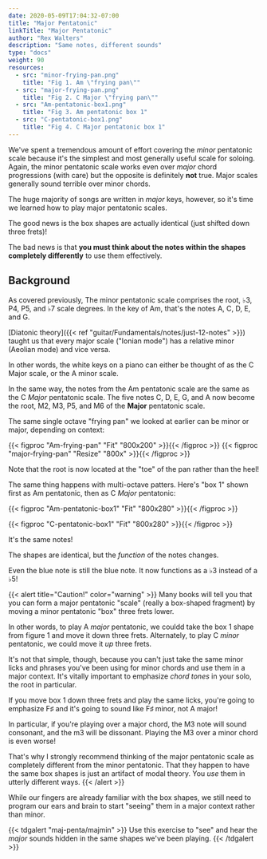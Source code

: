```yaml
---
date: 2020-05-09T17:04:32-07:00
title: "Major Pentatonic"
linkTitle: "Major Pentatonic"
author: "Rex Walters"
description: "Same notes, different sounds"
type: "docs"
weight: 90
resources:
  - src: "minor-frying-pan.png"
    title: "Fig 1. Am \"frying pan\""
  - src: "major-frying-pan.png"
    title: "Fig 2. C Major \"frying pan\""
  - src: "Am-pentatonic-box1.png"
    title: "Fig 3. Am pentatonic box 1"
  - src: "C-pentatonic-box1.png"
    title: "Fig 4. C Major pentatonic box 1"
---
```


We've spent a tremendous amount of effort covering the _minor_ pentatonic scale
because it's the simplest and most generally useful scale for soloing. Again,
the minor pentatonic scale works even over _major_ chord progressions (with
care) but the opposite is definitely **not** true. Major scales generally sound
terrible over minor chords.

The huge majority of songs are written in _major_ keys, however, so it's 
time we learned how to play major pentatonic scales.

The good news is the box shapes are actually identical (just shifted down three
frets)!

The bad news is that **you must think about the notes within the shapes
completely differently** to use them effectively.

## Background

As covered previously, The minor pentatonic scale comprises the root, &flat;3,
P4, P5, and &flat;7 scale degrees. In the key of Am, that's the notes A, C, D, E, and G.

[Diatonic theory]({{< ref "guitar/Fundamentals/notes/just-12-notes" >}}) taught
us that every major scale ("Ionian mode") has a relative minor (Aeolian mode)
and vice versa.

In other words, the white keys on a piano can either be thought of as the C
Major scale, or the A minor scale.

In the same way, the notes from the Am pentatonic scale are the same as the C
_Major_ pentatonic scale. The five notes C, D, E, G, and A now become the root,
M2, M3, P5, and M6 of the **Major** pentatonic scale.

The same single octave "frying pan" we looked at earlier can be minor or major,
depending on context:

{{< figproc "Am-frying-pan" "Fit" "800x200" >}}{{< /figproc >}}
{{< figproc "major-frying-pan" "Resize" "800x" >}}{{< /figproc >}}

Note that the root is now located at the "toe" of the pan rather than the heel!

The same thing happens with multi-octave patters. Here's "box 1" shown first as Am pentatonic, then as C _Major_
pentatonic:

{{< figproc "Am-pentatonic-box1" "Fit" "800x280" >}}{{< /figproc >}}

{{< figproc "C-pentatonic-box1" "Fit" "800x280" >}}{{< /figproc >}}

It's the same notes!

The shapes are identical, but the _function_ of the notes changes.

Even the blue note is still the blue note. It now functions as a &flat;3 instead
of a &flat;5!

{{< alert title="Caution!" color="warning" >}}
Many books will tell you that you can form a major pentatonic "scale" (really a
box-shaped fragment) by moving a minor pentatonic "box" three frets lower.

In other words, to play A _major_ pentatonic, we couldd take the box 1 shape from
figure 1 and move it down three frets. Alternately, to play C _minor_
pentatonic, we could move it _up_ three frets.

It's not that simple, though, because you can't just take the same
minor licks and phrases you've been using for minor chords and use them in a
major context. It's vitally important to emphasize _chord tones_ in your solo, the
root in particular.

If you move box 1 down three frets and play the same licks, you're going to
emphasize F&sharp; and it's going to sound like F&sharp; minor, not A major!

In particular, if you're playing over a major chord, the M3 note will sound
consonant, and the m3 will be dissonant. Playing the M3 over a minor chord is
even worse!

That's why I strongly recommend thinking of the major pentatonic scale as
completely different from the minor pentatonic. That they happen to have
the same box shapes is just an artifact of modal theory. You _use_ them in
utterly different ways.
{{< /alert >}}

While our fingers are already familiar with the box shapes, we
still need to program our ears and brain to start "seeing" them
in a major context rather than minor.

{{< tdgalert "maj-penta/majmin" >}}
Use this exercise to "see" and hear the _major_ sounds hidden in the same shapes
we've been playing.
{{< /tdgalert >}}
